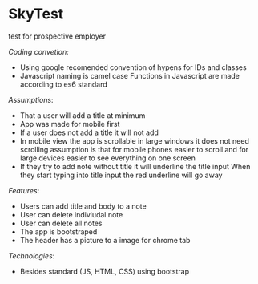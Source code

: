 # SkyTest
test for prospective employer

*Coding convetion:*
* Using google recomended convention of hypens for IDs and classes
* Javascript naming is camel case
    Functions in Javascript are made according to es6 standard


*Assumptions*:

*    That a user will add a title at minimum
*    App was made for mobile first
*    If a user does not add a title it will not add
*   In mobile view the app is scrollable in large windows it does not need scrolling
        assumption is that for mobile phones easier to scroll and for large devices easier to see everything on one screen
*   If they try to add note without title it will underline the title input
        When they start typing into title input the red underline will go away

*Features*:

  *  Users can add title and body to a note
  *  User can delete indiviudal note
  *  User can delete all notes
  *  The app is bootstraped
  *  The header has a picture to a image for chrome tab

*Technologies*:
   * Besides standard (JS, HTML, CSS) using bootstrap
